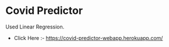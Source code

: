 # Covid Predictor
Used Linear Regression.

* Click Here :- https://covid-predictor-webapp.herokuapp.com/
